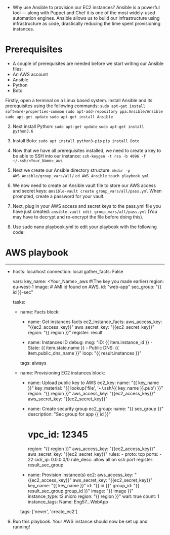 - Why use Ansible to provision our EC2 instances?
Ansible is a powerful tool — along with Puppet and Chef it is one of the most widely-used automation engines. Ansible allows us to build our infrastructure using infrastructure as code, drastically reducing the time spent provisioning instances.



# Prerequisites
 - A couple of prerequisites are needed before we start writing our Ansible files:
 - An AWS account
 - Ansible
 - Python
 - Boto
 
 
Firstly, open a terminal on a Linux based system. Install Ansible and its prerequisites using the following commands:
`sudo apt-get install software-properties-common`
`sudo apt-add-repository ppa:Ansible/Ansible`
`sudo apt-get update`
`sudo apt-get install Ansible`


2. Next install Python:
`sudo apt-get update`
`sudo apt-get install python3.6`


3. Install Boto:
`sudo apt install python3-pip`
`pip install Boto`


4. Now that we have all prerequisites installed, we need to create a key to be able to SSH into our instance:
`ssh-keygen -t rsa -b 4096 -f ~/.ssh/<Your_Name>_aws`

5. Next we create our Ansible directory structure:
`mkdir -p AWS_Ansible/group_vars/all/`
`cd AWS_Ansible`
`touch playbook.yml`

6. We now need to create an Ansible vault file to store our AWS access and secret keys:
a`nsible-vault create group_vars/all/pass.yml`
When prompted, create a password for your vault.

7. Next, plug in your AWS access and secret keys to the pass.yml file you have just created:
`ansible-vault edit group_vars/all/pass.yml`
(You may have to decrypt and re-encrypt the file before doing this).

8. Use sudo nano playbook.yml to edit your playbook with the following code:
# AWS playbook
---

- hosts: localhost
  connection: local
  gather_facts: False

  vars:
    key_name: <Your_Name>_aws #(The key you made earlier)
    region: eu-west-1
    image: # AMI id found on AWS.
    id: "web-app"
    sec_group: "{{ id }}-sec"

  tasks:

    - name: Facts
      block:

      - name: Get instances facts
        ec2_instance_facts:
          aws_access_key: "{{ec2_access_key}}"
          aws_secret_key: "{{ec2_secret_key}}"
          region: "{{ region }}"
        register: result

      - name: Instances ID
        debug:
          msg: "ID: {{ item.instance_id }} - State: {{ item.state.name }} - Public DNS: {{ item.public_dns_name }}"
        loop: "{{ result.instances }}"

      tags: always


    - name: Provisioning EC2 instances
      block:

      - name: Upload public key to AWS
        ec2_key:
          name: "{{ key_name }}"
          key_material: "{{ lookup('file', '~/.ssh/{{ key_name }}.pub') }}"
          region: "{{ region }}"
          aws_access_key: "{{ec2_access_key}}"
          aws_secret_key: "{{ec2_secret_key}}"

      - name: Create security group
        ec2_group:
          name: "{{ sec_group }}"
          description: "Sec group for app {{ id }}"
          # vpc_id: 12345
          region: "{{ region }}"
          aws_access_key: "{{ec2_access_key}}"
          aws_secret_key: "{{ec2_secret_key}}"
          rules:
            - proto: tcp
              ports:
                - 22
              cidr_ip: 0.0.0.0/0
              rule_desc: allow all on ssh port
        register: result_sec_group

      - name: Provision instance(s)
        ec2:
          aws_access_key: "{{ec2_access_key}}"
          aws_secret_key: "{{ec2_secret_key}}"
          key_name: "{{ key_name }}"
          id: "{{ id }}"
          group_id: "{{ result_sec_group.group_id }}"
          image: "{{ image }}"
          instance_type: t2.micro
          region: "{{ region }}"
          wait: true
          count: 1
          instance_tags:
            Name: Eng57.<First>.<L>.WebApp

      tags: ['never', 'create_ec2']
9. Run this playbook. Your AWS instance should now be set up and running!
